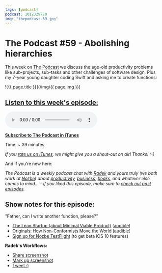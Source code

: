 ```yaml
---
tags: [podcast]
podcast: 1012329770
img: "thepodcast-59.jpg"
---
```


# The Podcast #59 - Abolishing hierarchies

This week on [The Podcast][p] we discuss the age-old productivity problems like sub-projects, sub-tasks and other challenges of software design. Plus my 7-year young daughter coding Swift and asking me to create functions:

<!--More-->

![{{ page.title }}](/img/{{ page.img }})

## [Listen to this week's episode:][e]

<audio controls>
<source src="https://files.nozbe.com/podcast/059.mp3" type="audio/mpeg">
</audio>

**[Subscribe to The Podcast in iTunes][i]**

Time: ~ 39 minutes

*If you [rate us on iTunes][i], we might give you a shout-out on air! Thanks! :-)*

And if you're new here:

*The Podcast is a weekly podcast chat with [Radek][r] and yours truly (we both work at [Nozbe][n]) about [productivity](/productivity), [business](/business), [books](/books), and whatever else comes to mind… - if you liked this episode, make sure to [check out past episodes](/podcast).*

## Show notes for this episode:

"Father, can I write another function, please?"

  * [The Lean Startup (about Minimal Viable Product)](https://www.amazon.com/Lean-Startup-Entrepreneurs-Continuous-Innovation/dp/0307887898/) ([audible](http://www.audible.com/pd/Business/The-Lean-Startup-Audiobook/B005LXV0HI/))
  * [Originals: How Non-Conformists Move the World](https://www.amazon.com/Originals-How-Non-Conformists-Move-World/dp/0525429565/) ([audible](http://www.audible.com/pd/Business/Originals-Audiobook/B01A7Q6672/))
  * [Sign up for Nozbe TestFlight](https://beta-signup.nozbe.com/) (to get beta iOS 10 features)

**Radek's Workflows:**

  * [Share screenshot](https://workflow.is/workflows/9e44c302072849848389a259f672c0b3)
  * [Mark up screenshot](https://workflow.is/workflows/cd1bee555c6d4e20810d0e8e04b924ac)
  * [Tweet :)](https://workflow.is/workflows/428a45dbfd994b289d131881fe8f2610)

[e]: http://thepodcast.fm/episodes/59

[p]: https://michael.gratis/thepodcastfm
[n]: https://nozbe.com/?a=mike
[r]: https://michael.gratis/radex
[i]: https://michael.gratis/thepodcast
[r]: http://radex.io